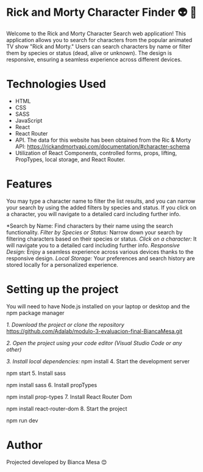 # Rick and Morty Character Finder 👽 🌌

Welcome to the Rick and Morty Character Search web application! This application allows you to search for characters from the popular animated TV show "Rick and Morty." Users can search characters by name or filter them by species or status (dead, alive or unknown). The design is responsive, ensuring a seamless experience across different devices.


# Technologies Used
* HTML  
* CSS  
* SASS  
* JavaScript  
* React  
* React Router  
* API. The data for this website has been obtained from the Ric & Morty API:   https://rickandmortyapi.com/documentation/#character-schema
* Utilization of React Components, controlled forms, props, lifting, PropTypes, local storage, and React Router. 


# Features
You may type a character name to filter the list results, and you can narrow your search by using the added filters by species and status.
If you click on a character, you will navigate to a detailed card including further info.

*Search by Name: Find characters by their name using the search functionality.
*Filter by Species or Status:* Narrow down your search by filtering characters based on their species or status.
*Click on a character:* It will navigate you to a detailed card including further info.
*Responsive Design:* Enjoy a seamless experience across various devices thanks to the responsive design.
*Local Storage:* Your preferences and search history are stored locally for a personalized experience.


# Setting up the project 
You will need to have Node.js installed on your laptop or desktop and the npm package manager 

*1. Download the project or clone the repository*  
https://github.com/Adalab/modulo-3-evaluacion-final-BiancaMesa.git

*2. Open the project using your code editor (Visual Studio Code or any other)*

*3. Install local dependencies:*
 npm install
4. Start the development server 

 npm start
5. Install sass

npm install sass
6. Install propTypes

npm install prop-types
7. Install React Router Dom 

npm install react-router-dom
8. Start the project 

npm run dev 


# Author 
Projected developed by Bianca Mesa 😊